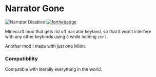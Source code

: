 # Narrator Gone
![Narrator Disabled](https://i.imgur.com/r9mKkEg.png "Narrator Disabled") 
[![forthebadge](https://forthebadge.com/images/badges/made-with-java.svg)](https://forthebadge.com)

Minecraft mod that gets rid off narrator keybind, so that it won't interfere with any other keybinds using `B` while holding `ctrl`.

Another mod I made with just one Mixin.

### Compatibility

Compatible with literally everything in the world.